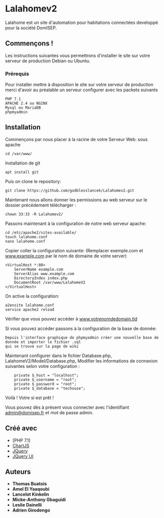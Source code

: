 # Lalahomev2

Lalahome est un site d'automation pour habitations connectées developpé pour la société DomISEP.

## Commençons !

Les instructions suivantes vous permettrons d'installer le site sur votre serveur de production Debian ou Ubuntu.

### Prérequis 

Pour installer mettre à disposition le site sur votre serveur de production merci d'avoir au préalable un serveur configurer avec les packets suivants

```
PHP 7.1
APACHE 2.4 ou NGINX 
Mysql ou MariaDB 
phpmyadmin
```

## Installation 

Commençons par nous placer à la racine de votre Serveur Web: 
sous apache
```
cd /var/www/
```
Installation de git

```
apt install git 
```

Puis on clone le repository: 

```
git clone https://github.com/godblesslancek/Lalahomev2.git
```

Maintenant nous allons donner les permissions au web serveur sur le dossier précédement télécharger : 

```
chown 33:33 -R Lalahomev2/
```

Passons maintenant à la configuration de notre web serveur apache: 

```
cd /etc/apache2/sites-available/
touch lalahome.conf
nano lalahome.conf
```

Copier coller la configuration suivante: 
(Remplacer exemple.com et www.example.com par le nom de domaine de votre server)
```
<VirtualHost *:80>
    ServerName example.com
    ServerAlias www.example.com
    DirectoryIndex index.php
    DocumentRoot /var/www/LalahomeV2
</VirtualHost>
```

On active la configuration: 
```
a2ensite lalahome.conf
service apache2 reload 
```

Vérifier que vous pouvez accéder à www.votrenomdedomain.tld 

Si vous pouvez accéder passons à la configuration de la base de donnée: 

```
Depuis l'interface graphique de phpmyadmin créer une nouvelle base de donnée et importer le fichier .sql 
qui se trouve sur la page de wiki
```

Maintenant configurer dans le fichier Database.php, LalahomeV2/Model/Database.php,
Modifier les informations de connexion suivantes selon votre configuration :

```
    private $_host = "localhost";
    private $_username = "root";
    private $_password = "root";
    private $_database = "techouse";
```

Voilà ! Votre si est prêt ! 

Vous pouvez dès à présent vous connecter avec l'identifiant admin@domisep.fr et mot de passe admin.



## Créé avec 

* [PHP 7.1] 
* [ChartJS](http://www.chartjs.org/) 
* [JQuery](https://jquery.com/)
* [JQuery UI ](https://jqueryui.com/) 


## Auteurs

* **Thomas Buatois** 
* **Amel El Yaaqoubi**
* **Lancelot Kinkelin**
* **Micke-Anthony Gbaguidi** 
* **Leslie Dainelli** 
* **Adrien Girodengo** 


